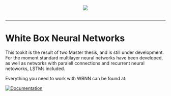 <div align="center">
  <img src="https://raw.githubusercontent.com/wiki/develask/White-Box-Neural-Networks/wbnn_logo.png"><br><br>
</div>

-----------------

# White Box Neural Networks

This tookit is the result of two Master thesis, and is still under development. For the moment standard multilayer neural networks have been developed, as well as networks with paralell connections and recurrent neural netoworks, LSTMs included.

Everything you need to work with WBNN can be found at:

[![Documentation](https://img.shields.io/badge/api-reference-blue.svg)](https://github.com/develask/White-Box-Neural-Networks/wiki)

